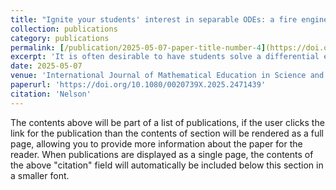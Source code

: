 ```yaml
---
title: "Ignite your students' interest in separable ODEs: a fire engineering application"
collection: publications
category: publications
permalink: [/publication/2025-05-07-paper-title-number-4](https://doi.org/10.1080/0020739X.2025.2471439)
excerpt: 'It is often desirable to have students solve a differential equation having a real application. We discuss such an equation, arising in the field of fire engineering, which models the temperature of a solid that is being heated by a radiative heat flux.'
date: 2025-05-07
venue: 'International Journal of Mathematical Education in Science and Technology'
paperurl: 'https://doi.org/10.1080/0020739X.2025.2471439'
citation: 'Nelson'
---
```


The contents above will be part of a list of publications, if the user clicks the link for the publication than the contents of section will be rendered as a full page, allowing you to provide more information about the paper for the reader. When publications are displayed as a single page, the contents of the above "citation" field will automatically be included below this section in a smaller font.

